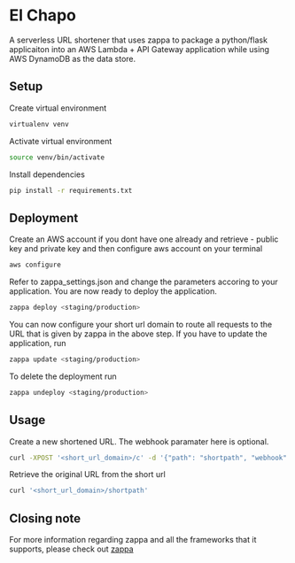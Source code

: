 # El Chapo

A serverless URL shortener that uses zappa to package a python/flask applicaiton into an AWS Lambda + API Gateway application while using AWS DynamoDB as the data store.

## Setup

Create virtual environment
```sh
virtualenv venv
```
Activate virtual environment
```sh
source venv/bin/activate
```
Install dependencies
```sh
pip install -r requirements.txt
```


## Deployment

Create an AWS account if you dont have one already and retrieve - public key and private key and then configure aws account on your terminal
```sh
aws configure
```

Refer to zappa_settings.json and change the parameters accoring to your application. You are now ready to deploy the application.
```sh
zappa deploy <staging/production>
```
You can now configure your short url domain to route all requests to the URL that is given by zappa in the above step. If you have to update the application, run
```sh
zappa update <staging/production>
```
To delete the deployment run
```sh
zappa undeploy <staging/production>
```

## Usage

Create a new shortened URL. The webhook paramater here is optional.
```sh
curl -XPOST '<short_url_domain>/c' -d '{"path": "shortpath", "webhook": "https://f81421ad32aa6b3f557cec14301e1296.m.pipedream.net?id=idtotrack", "redirect_url": "https://google.com"}' -H "content-type: application/json"
```
Retrieve the original URL from the short url
```sh
curl '<short_url_domain>/shortpath'
```

## Closing note
For more information regarding zappa and all the frameworks that it supports, please check out [zappa](https://github.com/Miserlou/Zappa)
